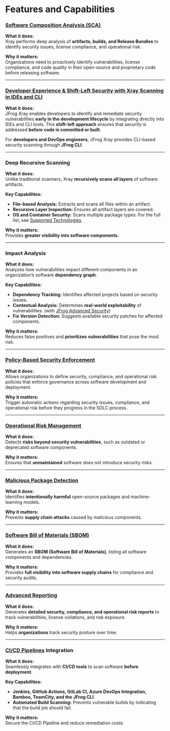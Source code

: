 # Features and Capabilities

### [**Software Composition Analysis (SCA)**](sca/)

**What it does:**\
Xray performs deep analysis of **artifacts, builds, and Release Bundles** to identify security issues, license compliance, and operational risk.

**Why it matters:**\
Organizations need to proactively identify vulnerabilities, license compliance, and code quality in their open-source and proprietary code before releasing software.&#x20;

***

### [**Developer Experience & Shift-Left Security with Xray Scanning in IDEs and CLI**](broken-reference)

**What it does:**\
JFrog Xray enables developers to identify and remediate security vulnerabilities **early in the development lifecycle** by integrating directly into IDEs and CLI tools. This **shift-left approach** ensures that security is addressed **before code is committed or built**.

For **developers and DevOps engineers**, JFrog Xray provides CLI-based security scanning through **JFrog CLI**.

***

### **Deep Recursive Scanning**

**What it does:**\
Unlike traditional scanners, Xray **recursively scans all layers** of software artifacts.

**Key Capabilities:**

* **File-based Analysis:** Extracts and scans all files within an artifact.
* **Recursive Layer Inspection:** Ensures all artifact layers are covered.
* **OS and Container Security:** Scans multiple package types. For the full list, see [Supported Technologies](../supported-technologies.md).&#x20;

**Why it matters:**\
Provides **greater visibility into software components.**

***

### **Impact Analysis**

**What it does:**\
Analyzes how vulnerabilities impact different components in an organization’s software **dependency graph**.

**Key Capabilities:**

* **Dependency Tracking:** Identifies affected projects based on security issues.
* **Contextual Analysis:** Determines **real-world exploitability** of vulnerabilities. (with [JFrog Advanced Security](../../advanced-security/))
* **Fix Version Detection:** Suggests available security patches for affected components.

**Why it matters:**\
Reduces false positives and **prioritizes vulnerabilities** that pose the most risk.

***

### [**Policy-Based Security Enforcement**](sdlc-policy-mangement/)

**What it does:**\
Allows organizations to define security, compliance, and operational risk policies that enforce governance across software development and deployment.

**Why it matters:**\
Trigger automatic actions regarding security issues, compliance, and operational risk before they progress in the SDLC process.&#x20;

***

### [**Operational Risk Management**](./#operational-risk-management)

**What it does:**\
Detects **risks beyond security vulnerabilities**, such as outdated or deprecated software components.

**Why it matters:**\
Ensures that **unmaintained** software does not introduce security risks.

***

### [**Malicious Package Detection**](./#malicious-package-detection)

**What it does:**\
Identifies **intentionally harmful** open-source packages and machine-learning models.

**Why it matters:**\
Prevents **supply chain attacks** caused by malicious components.

***

### [**Software Bill of Materials (SBOM)**](export-scan-results/)

**What it does:**\
Generates an **SBOM (Software Bill of Materials)**, listing all software components and dependencies.

**Why it matters:**\
Provides **full visibility into software supply chains** for compliance and security audits.

***

### [**Advanced Reporting**](export-scan-results/reports.md)

**What it does:**\
Generates **detailed security, compliance, and operational risk reports** to track vulnerabilities, license violations, and risk exposure.

**Why it matters:**\
Helps **organizations** track security posture over time.

***

### [ **CI/CD Pipelines**](broken-reference) **Integration**

**What it does:**\
Seamlessly integrates with **CI/CD tools** to scan software **before deployment**.

**Key Capabilities:**

* **Jenkins, GitHub Actions, GitLab CI, Azure DevOps Integration, Bamboo, TeamCity, and the JFrog CLI.**&#x20;
* **Automated Build Scanning:** Prevents vulnerable builds by indicating that the build job should fail.

**Why it matters:**\
Secure the CI/CD Pipeline and reduce remediation costs.&#x20;

